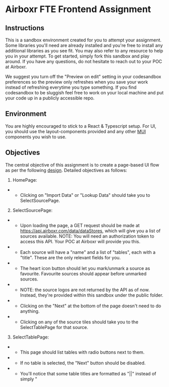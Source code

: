# Airboxr FTE Frontend Assignment

## Instructions

This is a sandbox environment created for you to attempt your assignment. Some libraries you'll need are already installed and you're free to install any additional libraries as you see fit. You may also refer to any resource to help you in your attempt. To get started, simply fork this sandbox and play around. If you have any questions, do not hesitate to reach out to your POC at Airboxr.

We suggest you turn off the "Preview on edit" setting in your codesandbox preferences so the preview only refreshes when you save your work instead of refreshing everytime you type something. If you find codesandbox to be sluggish feel free to work on your local machine and put your code up in a publicly accessible repo.

## Environment

You are highly encouraged to stick to a React & Typescript setup. For UI, you should use the layout-components provided and any other [MUI](https://material-ui.com/) components you wish to use.

## Objectives

The central objective of this assignment is to create a page-based UI flow as per the following [design](https://drive.google.com/file/d/1-tAoyuS6cf3vzF76TqAOdaV8akIhvZxm/view). Detailed objectives as follows:

1. HomePage:

- - Clicking on "Import Data" or "Lookup Data" should take you to SelectSourcePage.

2. SelectSourcePage:

- - Upon loading the page, a GET request should be made at https://api.airboxr.com/data/dataStores, which will give you a list of sources available. NOTE: You will need an authorization token to access this API. Your POC at Airboxr will provide you this.
- - Each source will have a "name" and a list of "tables", each with a "title". These are the only relevant fields for you.
- - The heart icon button should let you mark/unmark a source as favourite. Favourite sources should appear before unmarked sources.
- - NOTE: the source logos are not returned by the API as of now. Instead, they're provided within this sandbox under the public folder.
- - Clicking on the "Next" at the bottom of the page doesn't need to do anything.
- - Clicking on any of the source tiles should take you to the SelectTablePage for that source.

3. SelectTablePage:

- - This page should list tables with radio buttons next to them.
- - If no table is selected, the "Next" button should be disabled.
- - You'll notice that some table titles are formatted as "<Title1>||<Title2>" instead of simply "<Title>". For example, the source "Mailchimp" has a list of tables like "Lists||Members #1" and "Lists||Members #2". This signifies indented tables. For such cases, you should show only <Title1> at first. Upon selecting such a table (with indented tables) and clicking "Next", you should navigate to a another SelectTablePage listing the indented tables. Referring back to the Mailchimp example, the first instance of SelectTablePage should show "Audience". "Lists", "Reports" tables. Upon selecting "Lists" and clicking next, a new instance of SelectTablePage should show "Members #1" and "Members #2".
- - On any instance SelectTablePage, selecting a table which has no indented tables and then clicking "Next" should simply console.log("TODO - Go to SelectColumnsPage").
- - The "Filter" text field right above the list of tables doesn't need to do anything.

4. Wherever relevant:

- - Clicking back arrow button should take you to the last page
- - Clicking home icon button should take you to HomePage
- - Clicking on the "CHAT" button doesn't need to do anything

### BONUS

1. Create some sort of a loading UI while waiting for the API to return a response.
2. The "Filter" text field in SelectTablePage should let you filter the list of tables as you type. For instance, If the list of tables is "Audience", "Acquisition" and "Goals", typing "au" in the filter field should show only "Audience" and clearing the filter field should revert back to showing all the tables.

## Submission

Once you're done, reach out to your POC at Airboxr with a link to your forked sandbox.
